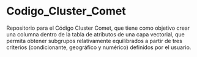 # Codigo_Cluster_Comet
Repositorio para el Código Cluster Comet, que tiene como objetivo crear una columna dentro de la tabla de atributos de una capa vectorial, que permita obtener subgrupos relativamente equilibrados a partir de tres criterios (condicionante, geográfico y numérico) definidos por el usuario. 
